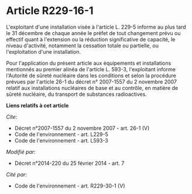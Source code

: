 # Article R229-16-1

L'exploitant d'une installation visée à l'article L. 229-5 informe au plus tard le 31 décembre de chaque année le préfet de
tout changement prévu ou effectif quant à l'extension ou la réduction significative de capacité, le niveau d'activité,
notamment la cessation totale ou partielle, ou l'exploitation d'une installation. 

Pour l'application du présent article aux équipements et installations mentionnés au premier alinéa de l'article L. 593-3,
l'exploitant informe l'Autorité de sûreté nucléaire dans les conditions et selon la procédure prévues par l'article 26-1 du
décret n° 2007-1557 du 2 novembre 2007 relatif aux installations nucléaires de base et au contrôle, en matière de sûreté
nucléaire, du transport de substances radioactives.

**Liens relatifs à cet article**

_Cite_:

  - Décret n°2007-1557 du 2 novembre 2007 - art. 26-1 (V)
  - Code de l'environnement - art. L229-5
  - Code de l'environnement - art. L593-3

_Modifié par_:

  - Décret n°2014-220 du 25 février 2014 - art. 7

_Cité par_:

  - Code de l'environnement - art. R229-30-1 (V)
